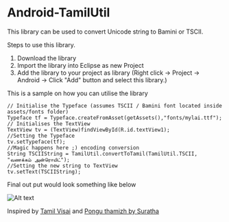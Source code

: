Android-TamilUtil
=================

This library can be used to convert Unicode string to Bamini or TSCII.

Steps to use this library.

1. Download the library
2. Import the library into Eclipse as new Project
3. Add the library to your project as library (Right click -> Project -> Android -> Click "Add" button and select this library.)

This is a sample on how you can utilise the library

    // Initialise the Typeface (assumes TSCII / Bamini font located inside assets/fonts folder)
    Typeface tf = Typeface.createFromAsset(getAssets(),"fonts/mylai.ttf");
    // Initialises the TextView
    TextView tv = (TextView)findViewById(R.id.textView1);
    //Setting the Typeface
    tv.setTypeface(tf);
    //Magic happens here ;) encoding conversion
    String TSCIIString = TamilUtil.convertToTamil(TamilUtil.TSCII, "வணக்கம் அன்ரொயிட்");
    //Setting the new string to TextView
    tv.setText(TSCIIString);

Final out put would look something like below

![Alt text](https://raw.github.com/mayooresan/Android-Tamil/master/final_output.png "Android Tamil")

Inspired by [Tamil Visai](https://github.com/thamizha/android-tamilvisai) and [Pongu thamizh by Suratha](http://www.suratha.com/reader.htm)
